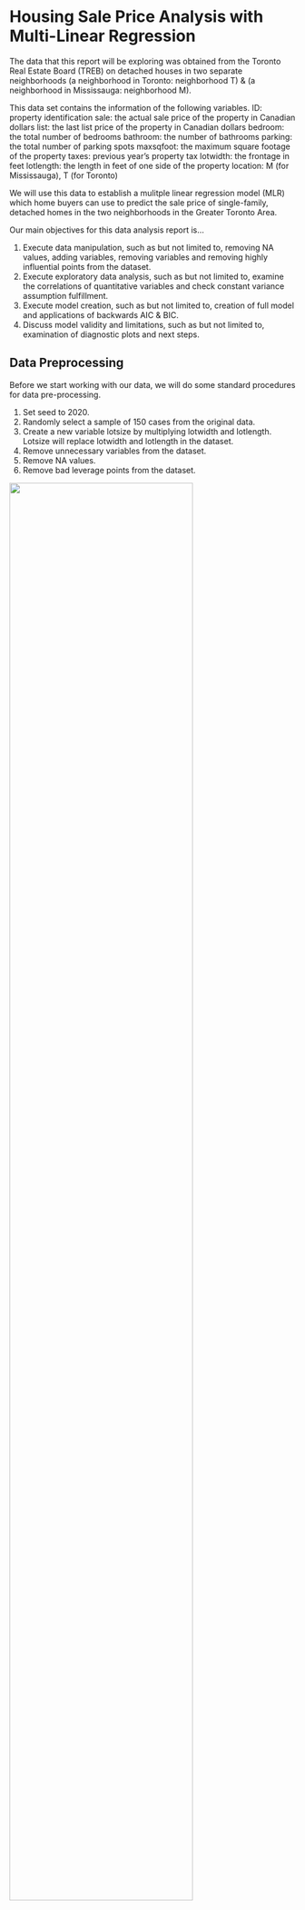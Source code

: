 # Housing Sale Price Analysis with Multi-Linear Regression

The data that this report will be exploring was obtained from the Toronto Real Estate Board (TREB) on detached houses in two separate neighborhoods (a neighborhood in Toronto: neighborhood T) & (a neighborhood in Mississauga: neighborhood M). 

This data set contains the information of the following variables.
ID: property identification
sale: the actual sale price of the property in Canadian dollars
list: the last list price of the property in Canadian dollars
bedroom: the total number of bedrooms
bathroom: the number of bathrooms
parking: the total number of parking spots
maxsqfoot: the maximum square footage of the property
taxes: previous year’s property tax
lotwidth: the frontage in feet
lotlength: the length in feet of one side of the property
location: M (for Mississauga), T (for Toronto)

We will use this data to establish a mulitple linear regression model (MLR) which home buyers can use to predict the sale price of single-family, detached homes in the two neighborhoods in the Greater Toronto Area.

Our main objectives for this data analysis report is…
1. Execute data manipulation, such as but not limited to, removing NA values, adding variables, removing variables and removing highly influential points from the dataset.
2. Execute exploratory data analysis, such as but not limited to, examine the correlations of quantitative variables and check constant variance assumption fulfillment.
3. Execute model creation, such as but not limited to, creation of full model and applications of backwards AIC & BIC.
4. Discuss model validity and limitations, such as but not limited to, examination of diagnostic plots and next steps.

## Data Preprocessing
Before we start working with our data, we will do some standard procedures for data pre-processing.
1. Set seed to 2020.
2. Randomly select a sample of 150 cases from the original data.
3. Create a new variable lotsize by multiplying lotwidth and lotlength. Lotsize will replace lotwidth and lotlength in the dataset.
4. Remove unnecessary variables from the dataset.
5. Remove NA values.
6. Remove bad leverage points from the dataset.

<img src="images/img_1.png" width="80%" height="80%">

7. Run an initial multi-linear regression to identify leverage and influential points.

<img src="images/img_2.png" width="80%" height="80%">

The first line in the output above shows leverage values of the data points to their corresponding ID’s. The second line shows Cook’s distance. As we can see observation 109 has both the highest leverage value and Cook’s distance. Thus, we will remove this point from the dataset, as it may be a bad leverage point. We have now cleaned our dataset. We will use this as our sample moving forward in our analysis. 

## Exploratory Data Analysis

Let us examine the pairwise correlations and scatterplot matrix for all pairs of quantative variables in the data.

<img src="images/img_3.png" width="80%" height="80%">

<img src="images/img_4.png" width="80%" height="80%">

Using the output above, we can describe how each quantitative predictor for sale price rank, in terms of their correlation coefficient from highest to lowest.

1. List (0.9856)
2. Taxes (0.7169)
3. Bathroom (0.6601)
4. Bedroom (0.4810)
5. Lotsize (0.2933)
6. Parking (0.0891)

Looking at the pairwise correlations we can check for multicollinearity between predictor variables. From the results there are no two predictors variables that are highly correlated with each other, enough to remove one of the predictor variables from the dataset.

To confirm this we will produce some vif values, using a threshold of 5 to check for multicollinearity.

<img src="images/img_5.png" width="80%" height="80%">

Since none of the variables have a VIF of over 5, we can conclude that multicollinearity is not an issue with this dataset.

Our scatter plot matrix can give us an idea of which variables to look out for that violate their constant variance assumption. From our output above, we can see that for the scatter plot of sale price and parking, the plots are in the shape of a fan. This shows that as parking numbers increase, there is large variability in the change in sale price. Leading us to think that sales ~ parking will not satisfy the constant variance assumption. We will confirm our observation by examing the diagnostic plots.

<img src="images/img_6.png" width="80%" height="80%">
<img src="images/img_7.png" width="80%" height="80%">

Let us bring out attention to the Scale-Location plot, this plot shows the squared standardized residuals. As we can see it is not a straight line. This shows that the constant variance assumption is not satisfied, confirming our inkling from the scatter plot observations, that sale~price SLR model doesn’t satisfy the constant variance assumption.

## Methods & Model

First we will fit an additive linear regression model with all the available predictor variables for sale price. For our analysis we will be using a benchmark significance level of 5%.

<img src="images/img_8.png" width="80%" height="80%">

From looking a the output above, we can see that the predictors that are significant in the full model are, list, bedroom, taxes and locationT. We will interpret the coefficients of the predictor variable that are significant in the model.

As the list price increases by one Canadian dollar, the sale price is expected to increase by 0.8186 Canadian dollars, holding all other independent predictor variables constant.

As the number of bedrooms increase by one bedroom, the sale price is expected to increase by 30810 Canadian dollars, holding all other independent predictor variables constant.

As the amount of tax increase by one Canadian dollar, the sale price is expected to increase by 20.51 Canadian dollars, holding all other independent predictor variables constant.

When the location is T (Toronto Neighborhood) as opposed to location is M (Mississauga), the sale price is expected to increase by 101600 Canadian dollars, holding all other independent predictor variables constant.

We would now like to compare the full model above with a model created using backwards elimination with AIC.

<img src="images/img_9.png" width="65%" height="65%">
<img src="images/img_10.png" width="75%" height="75%">
<img src="images/img_11.png" width="80%" height="80%">

Below is the final fitted model from Backwards AIC.
<img src="images/img_12.png" width="80%" height="80%">

Let us compare the full model to the Backwards AIC model. Firstly, both the full model and the Backward AIC have statistically significance F test results, indicative from the very small p-values (2.2e-16). In the final Backwards AIC model there model does not include the lotsize variable. Even though the Backwards AIC model has less predictor variables, the adjusted R squared is 0.9791, which is higher than the adjusted R squared of the full model, which is 0.9788. The significance levels for the variables have not changed between the full model and the Backwards AIC. The list variable is still significant to 0%, bedroom variable is still significant to 1%, taxes variable is still significant to 0% and the locationT variable is still significant to 0.1%. The coefficients and intercepts did not change very much when comparing the full model and the Backward AIC model. From these results, it seems that we should omit the lotsize variable from our MLR model, since our adjusted R squared is better without taking it into consideration.

We would also like to execute the model using Backward BIC. The output is shown below…

<img src="images/img_13.png" width="60%" height="60%">
<img src="images/img_14.png" width="60%" height="60%">
<img src="images/img_15.png" width="60%" height="60%">

Below is the final fitted model from Backwards BIC. <br /> 
<img src="images/img_16.png" width="50%" height="50%">

Let us compare the new Backward BIC model to the Backward AIC and the full model. Firstly, both the full model, Backward AIC and the Backward BIC modelhave statistically significance F test results, indicative from the very small p-values (2.2e-16). In the Backward BIC model we only take into account 3 predictor variables; list, taxes and locationT. This means in comparison to our Backward AIC model, we have dropped the variables bedroom and parking. While the Backward AIC and the full model showed the same significance levels for the predictor variables, in the Backward BIC model, the significance level for the list and taxes variable remains at 0%, however the location T variables increased in significance level from 0.1% to 0%, becoming significant for a confidence interval. In the Backwards BIC the intercept is also now newly statistically significant at a level of 0.1%, this was not seen in the full model or the Backward AIC model.

Comparing the adjusted R squared values across the models, it is as follows, Backwards BIC < full model < Backwards AIC; 0.9785 < 0.9788 < 0.9791. Our Backwards AIC model has the highest adjusted R squared value, while our Backwards AIC model has the lowest adjusted R squared value. This makes sense since the Backwards BIC model only takes into account 3 predictor variables, while the Backwards AIC model takes into account 5 predictor variables. When looking at the estimated coefficient values across our models, the same predictor variables have similar coefficient values across the models. It is noteworthy to point out that the estimated intercept in the Backwards BIC model increased from 19660 < 23510 < 74400; full model < Backwards AIC < Backwards BIC. The reason why the Backwards AIC and Backwards BIC models are not the same is because the BIC model penalizes free parameters more strongly.

The decision on which model is the best is still unclear, and also depends on the usage of the intended model. If we are working with big data and computation time is a concern, we may opt for the Backward BIC model that takes into account only 3 predictor variables. IF we want to maximize our adjusted R squared, we would probably opt for the Backward AIC model.

## Discussions & Limitations

In this section we will discuss the validity of the models created in the section above, and run some diagnostics.
Here we output some of the diagnostic plots for the model we obtained in Section III Part III, which is the Backward BIC model.

<img src="images/img_17.png" width="70%" height="70%">

Let us examine the four diagnostic plots outputted above to see whether our MLR assumptions are satisfied.

The first MLR assumption that we would like to satisfy is model linearity. That the mean of the response at each set of values of the predictors is a linear function of the predictors. To see if this assumption is satisfied we will examine the residuals vs fitted plot on the top left of the four plots. For the model linearity assumption to be satisfied we hope to see no trends or patterns in the plot. The trend is straight and centered around zero. Thus, we can determine that our model linearity assumption is satisfied for the Backward BIC mode.

The second MLR assumption that we would like to examine is uncorrelated errors assumption. This means the errors are independent and uncorrelated from each other. To determine if this assumption is satisfied we would have to check the method the data has been collected, or the design of the study. We randomly selected the sample for this study, so randomization has been attempted. There is no randomized treatment allocation. Due to the randomized sample selection, we will loosely say that this assumption has been satisfied.

The third MLR assumption that we would like to examine is the constant variance assumption. This means that the errors at each set of values of the predictors should have equal variances. To see if this assumption is satisfied we will examine the scale-location plot on the bottom left of the four plots. For the constant variance assumption to be satisfied we hope to see no trends in this plot, we look for a null plot. The trend in the Scale-Location plot is straight, except for the beginning of the trend line which dips down slightly. For the most part we can say that the constant variance assumption is fulfilled, given this Scale-Location plot.

The fourth MLR assumption that we would like to examine is the normality of errors assumption. This means that the errors at each set of values of the predictors should be normally distributed. To see if the normal error MLR assumption is satisfied we will examine the plot on the top right of the four plots. For the normality of errors assumption to be satisfied, the data points should closely follow the straight line at a 45 degree angle upwards, any deviation would indicate a lack of error normality. Looking at the Normal Q-Q plot above, we can see that there is deviation from the line at the end of the line, highlighted are the points 43, 17 and 130. These deviations should be considered, so we will not say that the normality of errors assumption is satisfied, but rather something that should be remedied. A possible remedy is to remove the data points 43, 17 and 130 from the dataset.

From the analysis we have done so far, we can see that more work has to be done for us to get to our valid final model.

Some of the next steps I will take to find our final valid model are, to remove some of the data points from the data set that show up in the normal Q-Q plot. Removing these values will hopefully help to achieve the normality of errors assumption, being an effective remedy. Another possible direction we can take to satisfy the normality of errors assumption is to execute a box-cox transformation. This method will find the transformation that makes the transformed variable close to normally distributed. This way we will be able to normalize the errors for each predictor variable, rather than trying to satisfy the error by removing a couple points. However, it is noteworthy that conducting these transformations on the predictor variables does not gurantee an improvement in the results of the MLR.

Another step I would take would be to execute some added variable plots, this will help us visually assess each predictor variable. Using this method will help us determine which predictors to include in the model, beyond the multicollinearity consideration that we did in our analysis above.

In our analysis so far we have used backwards elimination, which removes predictor variables with the largest p-value from the model. In our next step I would also attempt a stepwise regression method, which combines forward and backwards elimination, where at each stage ter,s can be added, dropped and swapped. This will allow for a greater testing and possibility of different subsets of predictor variable outcomes in our final model.

Finally, the last next step I would execute would be some penalized linear regression. If the aim of the model creation would be to create a good enough model with the least amount of variables, I would use the lasso penalty method for the variable selection, as the coefficients are able to shrink to zero. I may opt for ridge regression when I know that most of the predictors will impact the response variable. However, these techniques are optimized for prediction rather than inference, so this should be considered when attempting these methods.

All this considered, before any next steps should be taken, we would need to determine the aim of the final model and what it is trying to achieve. From there we can determine whether we want to place importance on minimizing AIC/BIC values, minimizing adjusted R squared, minimize computation time for a good enough model, or if we want to prioritize inference over predictability.

This concludes the data analysis report. Thank you for reading!
